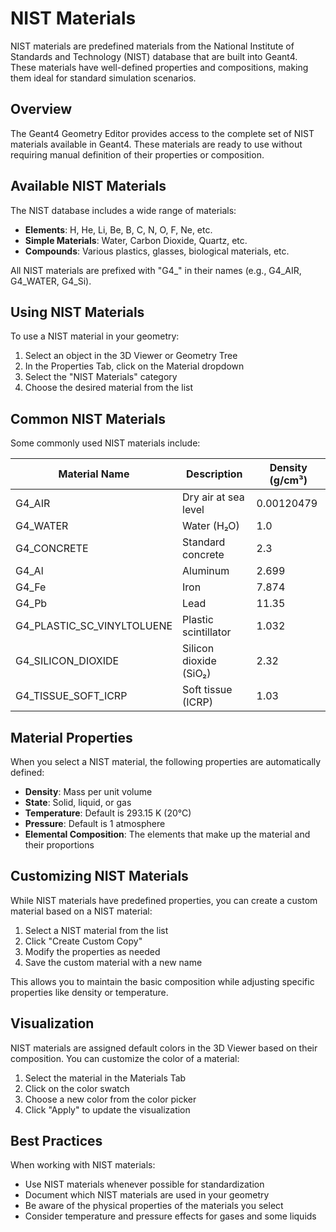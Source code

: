 # NIST Materials

NIST materials are predefined materials from the National Institute of Standards and Technology (NIST) database that are built into Geant4. These materials have well-defined properties and compositions, making them ideal for standard simulation scenarios.

## Overview

The Geant4 Geometry Editor provides access to the complete set of NIST materials available in Geant4. These materials are ready to use without requiring manual definition of their properties or composition.

## Available NIST Materials

The NIST database includes a wide range of materials:

- **Elements**: H, He, Li, Be, B, C, N, O, F, Ne, etc.
- **Simple Materials**: Water, Carbon Dioxide, Quartz, etc.
- **Compounds**: Various plastics, glasses, biological materials, etc.

All NIST materials are prefixed with "G4_" in their names (e.g., G4_AIR, G4_WATER, G4_Si).

## Using NIST Materials

To use a NIST material in your geometry:

1. Select an object in the 3D Viewer or Geometry Tree
2. In the Properties Tab, click on the Material dropdown
3. Select the "NIST Materials" category
4. Choose the desired material from the list

## Common NIST Materials

Some commonly used NIST materials include:

| Material Name | Description | Density (g/cm³) |
|---------------|-------------|-----------------|
| G4_AIR | Dry air at sea level | 0.00120479 |
| G4_WATER | Water (H₂O) | 1.0 |
| G4_CONCRETE | Standard concrete | 2.3 |
| G4_Al | Aluminum | 2.699 |
| G4_Fe | Iron | 7.874 |
| G4_Pb | Lead | 11.35 |
| G4_PLASTIC_SC_VINYLTOLUENE | Plastic scintillator | 1.032 |
| G4_SILICON_DIOXIDE | Silicon dioxide (SiO₂) | 2.32 |
| G4_TISSUE_SOFT_ICRP | Soft tissue (ICRP) | 1.03 |

## Material Properties

When you select a NIST material, the following properties are automatically defined:

- **Density**: Mass per unit volume
- **State**: Solid, liquid, or gas
- **Temperature**: Default is 293.15 K (20°C)
- **Pressure**: Default is 1 atmosphere
- **Elemental Composition**: The elements that make up the material and their proportions

## Customizing NIST Materials

While NIST materials have predefined properties, you can create a custom material based on a NIST material:

1. Select a NIST material from the list
2. Click "Create Custom Copy"
3. Modify the properties as needed
4. Save the custom material with a new name

This allows you to maintain the basic composition while adjusting specific properties like density or temperature.

## Visualization

NIST materials are assigned default colors in the 3D Viewer based on their composition. You can customize the color of a material:

1. Select the material in the Materials Tab
2. Click on the color swatch
3. Choose a new color from the color picker
4. Click "Apply" to update the visualization

## Best Practices

When working with NIST materials:

- Use NIST materials whenever possible for standardization
- Document which NIST materials are used in your geometry
- Be aware of the physical properties of the materials you select
- Consider temperature and pressure effects for gases and some liquids
